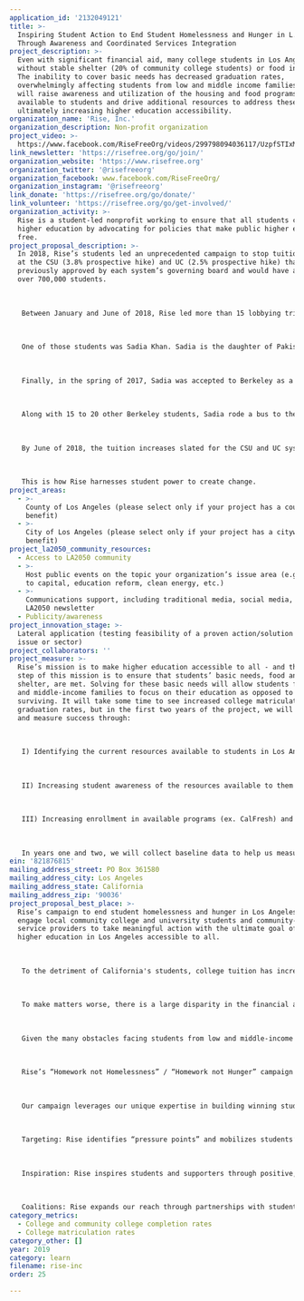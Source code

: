 ```yaml
---
application_id: '2132049121'
title: >-
  Inspiring Student Action to End Student Homelessness and Hunger in L.A.
  Through Awareness and Coordinated Services Integration
project_description: >-
  Even with significant financial aid, many college students in Los Angeles are
  without stable shelter (20% of community college students) or food insecure.
  The inability to cover basic needs has decreased graduation rates,
  overwhelmingly affecting students from low and middle income families. Rise
  will raise awareness and utilization of the housing and food programs
  available to students and drive additional resources to address these issues,
  ultimately increasing higher education accessibility.
organization_name: 'Rise, Inc.'
organization_description: Non-profit organization
project_video: >-
  https://www.facebook.com/RiseFreeOrg/videos/299798094036117/UzpfSTIxMjY4MTA5MjU5MjU2OTo1MjU2NjYzNTEyOTQwNDA/
link_newsletter: 'https://risefree.org/go/join/'
organization_website: 'https://www.risefree.org'
organization_twitter: '@risefreeorg'
organization_facebook: www.facebook.com/RiseFreeOrg/
organization_instagram: '@risefreeorg'
link_donate: 'https://risefree.org/go/donate/'
link_volunteer: 'https://risefree.org/go/get-involved/'
organization_activity: >-
  Rise is a student-led nonprofit working to ensure that all students can earn a
  higher education by advocating for policies that make public higher education
  free.
project_proposal_description: >-
  In 2018, Rise’s students led an unprecedented campaign to stop tuition hikes
  at the CSU (3.8% prospective hike) and UC (2.5% prospective hike) that were
  previously approved by each system’s governing board and would have affected
  over 700,000 students.
   
   
   
   Between January and June of 2018, Rise led more than 15 lobbying trips for students to participate in legislative hearings and meet directly with state legislators to demand more state funding for public higher education. 
   
   
   
   One of those students was Sadia Khan. Sadia is the daughter of Pakistani immigrants, and comes from what she describes as a “very low-income background." Her father worked as a farm laborer to provide for the family, and more than anything wanted his children to receive an education. When her father died from a terminal illness during her 1st semester at San Bernardino Valley College, Sadia knew she had to keep her promise to her dad to get a higher education. Unfortunately, a year later, Sadia was raped and became pregnant, forcing her to take time off from school so that she could give birth to her son.
   
   
   
   Finally, in the spring of 2017, Sadia was accepted to Berkeley as a 3rd-year transfer student. A holdup with her FAFSA left Sadia, a single parent, homeless and struggling to afford food. For the first 2 weeks of the semester, she slept on the floor of her friend’s 8-person, off-campus house and went to the food bank on campus for her meals. Overwhelmed by the stress of her financial insecurity, Sadia finally took out a $6,000 personal loan.
   
   
   
   Along with 15 to 20 other Berkeley students, Sadia rode a bus to the Sacramento Capitol building in March 2018 to attend a public hearing for the 2018-2019 education budget proposals. In her testimony, Sadia ran through her experiences since arriving on campus: struggling to afford food and housing and taking out loans just to cover the expenses her financial aid would have been allocated to had it not been delayed.
   
   
   
   By June of 2018, the tuition increases slated for the CSU and UC systems were taken off the table after Rise students like Sadia showed up together to personally share with legislators the increased burden it would place on them. 
   
   
   
   This is how Rise harnesses student power to create change.
project_areas:
  - >-
    County of Los Angeles (please select only if your project has a countywide
    benefit)
  - >-
    City of Los Angeles (please select only if your project has a citywide
    benefit)
project_la2050_community_resources:
  - Access to LA2050 community
  - >-
    Host public events on the topic your organization’s issue area (e.g. access
    to capital, education reform, clean energy, etc.) 
  - >-
    Communications support, including traditional media, social media, and
    LA2050 newsletter
  - Publicity/awareness
project_innovation_stage: >-
  Lateral application (testing feasibility of a proven action/solution to a new
  issue or sector)
project_collaborators: ''
project_measure: >-
  Rise’s mission is to make higher education accessible to all - and the first
  step of this mission is to ensure that students’ basic needs, food and
  shelter, are met. Solving for these basic needs will allow students from low
  and middle-income families to focus on their education as opposed to simply
  surviving. It will take some time to see increased college matriculation and
  graduation rates, but in the first two years of the project, we will define
  and measure success through:
   
   
   
   I) Identifying the current resources available to students in Los Angeles that address student homelessness and food insecurity
   
   
   
   II) Increasing student awareness of the resources available to them through on campus student training, organizing, events and activations. The number of student training and organizing meetings and events and activations at local community colleges/universities will be measured, as will the number of participants.
   
   
   
   III) Increasing enrollment in available programs (ex. CalFresh) and increasing utilization of available resources (ex. food pantries) through coordinated services integration. Enrollment and utilization numbers will be measured as will partnerships with service providers.
   
   
   
   In years one and two, we will collect baseline data to help us measure these outcomes. In years three through five, we will engage an external researcher to conduct a comprehensive evaluation of the activities and outcomes of the campaign and assess the effectiveness of the project.
ein: '821876815'
mailing_address_street: PO Box 361580
mailing_address_city: Los Angeles
mailing_address_state: California
mailing_address_zip: '90036'
project_proposal_best_place: >-
  Rise’s campaign to end student homelessness and hunger in Los Angeles will
  engage local community college and university students and community-based
  service providers to take meaningful action with the ultimate goal of making
  higher education in Los Angeles accessible to all.
   
   
   
   To the detriment of California's students, college tuition has increased exponentially since the 1980s. However, surprisingly, the greatest expense for students across the state’s higher education system isn’t tuition — it’s housing and other living costs. According to a survey recently published by researchers at the Wisconsin HOPE Lab, more than a third of college students lack stable housing and don't always have enough to eat. 
   
   
   
   To make matters worse, there is a large disparity in the financial aid given out by community colleges versus universities - the lower the tuition cost, the lower the financial aid that is granted. Because community college students are less likely to seek and qualify for federal loans, and many community colleges don’t offer them — students (and their families) are forced to come up with the remainder of the funds through work or other resources. This makes the effective cost of a community college education higher than for those who attend state colleges and universities.
   
   
   
   Given the many obstacles facing students from low and middle-income backgrounds (in addition to a full college course-load), oftentimes students are unaware of the resources available to them or discouraged by the applications processes (e.g. CalFresh, affordable housing).
   
   
   
   Rise’s “Homework not Homelessness” / “Homework not Hunger” campaign will address the student homelessness and food insecurity crises by 1) raising awareness of the resources available to students through on campus and community organizing efforts, 2) creating programs to facilitate easier application processes (ex. CalFresh) and greater utilization of resources via partnerships (ex. local food banks). The campaign will increase students’ awareness and utilization of resources, positively impacting college matriculation and graduation rates due to the increased accessibility of higher education, especially for students from low and middle-income families.
   
   
   
   Our campaign leverages our unique expertise in building winning student-led advocacy campaigns with a relentless focus on inspiring supporters and building coalitions. 
   
   
   
   Targeting: Rise identifies “pressure points” and mobilizes students’ advocacy efforts accordingly. 
   
   
   
   Inspiration: Rise inspires students and supporters through positive, aspirational messaging. 
   
   
   
   Coalitions: Rise expands our reach through partnerships with student groups. Our growing coalition represents more than 250,000 students at 55 colleges within California Community Colleges, California State Universities, and the University of California system.
category_metrics:
  - College and community college completion rates
  - College matriculation rates
category_other: []
year: 2019
category: learn
filename: rise-inc
order: 25

---
```

